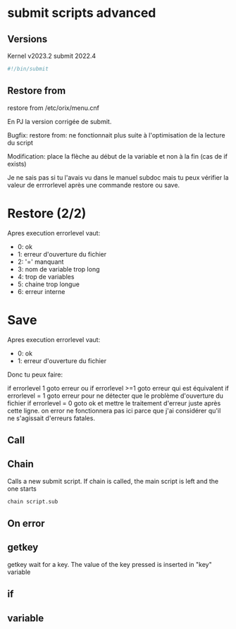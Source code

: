 # submit scripts advanced

## Versions

Kernel v2023.2
submit 2022.4

```bash
#!/bin/submit
```

## Restore from

restore from /etc/orix/menu.cnf

En PJ la version corrigée de submit.

Bugfix: restore from: ne fonctionnait plus suite à l'optimisation de la lecture du script

Modification: place la flèche au début de la variable et non à la fin (cas de if exists)

Je ne sais pas si tu l'avais vu dans le manuel subdoc mais tu peux vérifier la valeur de errrorlevel après une commande restore ou save.

# Restore (2/2)

Apres execution errorlevel vaut:

- 0: ok
- 1: erreur d'ouverture du fichier
- 2: '=' manquant
- 3: nom de variable trop long
- 4: trop de variables
- 5: chaine trop longue
- 6: erreur interne



# Save

Apres execution errorlevel vaut:

- 0: ok
- 1: erreur d'ouverture du fichier

Donc tu peux faire:

if errorlevel 1 goto erreur ou if errorlevel >=1 goto erreur qui est équivalent
if errorlevel = 1 goto erreur pour ne détecter que le problème d'ouverture du fichier
if errorlevel = 0 goto ok et mettre le traitement d'erreur juste après cette ligne.
on error ne fonctionnera pas ici parce que j'ai considérer qu'il ne s'agissait d'erreurs fatales.

## Call

## Chain

Calls a new submit script. If chain is called, the main script is left and the one starts

```bash
chain script.sub
```

## On error

## getkey

getkey wait for a key. The value of the key pressed is inserted in "key" variable

## if

## variable



